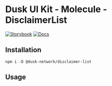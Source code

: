 # Dusk UI Kit - Molecule - DisclaimerList

[![Storybook](https://img.shields.io/badge/Storybook-Component_Playground-%23FF4785?style=flat&logo=storybook)](https://dusk-network.github.io/dusk-ui-kit/?path=/story/components-atoms-disclaimer-list)
[![Docs](https://img.shields.io/badge/Documentation-%235E35CF?style=flat)](https://dusk-network.github.io/dusk-ui-kit/docs/components/atoms/disclaimer-list)

## Installation

```
npm i -D @dusk-network/disclaimer-list
```

## Usage

<!-- MARKDOWN-AUTO-DOCS:START (CODE:src=../../../examples/src/DisclaimerList.svelte) -->
<!-- MARKDOWN-AUTO-DOCS:END -->
